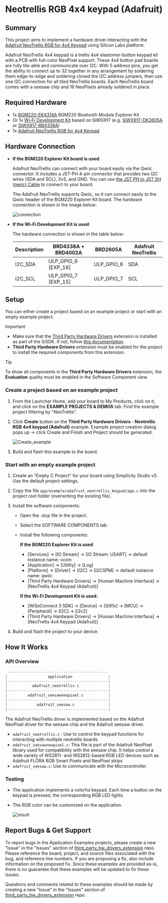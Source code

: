 # Neotrellis RGB 4x4 keypad (Adafruit) #

## Summary ##

This project aims to implement a hardware driver interacting with the [Adafruit NeoTrellis RGB for 4x4 Keypad](https://www.adafruit.com/product/3954) using Silicon Labs platform.

Adafruit NeoTrellis 4x4 keypad is a trellis 4x4 elastomer-button keypad kit with a PCB with full-color NeoPixel support. These 4x4 button pad boards are fully tile-able and communicate over I2C. With 5 address pins, you get the ability to connect up to 32 together in any arrangement by soldering them edge-to-edge and soldering closed the I2C address jumpers, then use one I2C connection for all tiled NeoTrellis boards. Each NeoTrellis board comes with a seesaw chip and 16 NeoPixels already soldered in place.

## Required Hardware ##

- 1x [BGM220-EK4314A](https://www.silabs.com/development-tools/wireless/bluetooth/bgm220-explorer-kit) BGM220 Bluetooth Module Explorer Kit
- Or 1x [Wi-Fi Development Kit](https://www.silabs.com/development-tools/wireless/wi-fi) based on SiWG917 (e.g. [SIWX917-DK2605A](https://www.silabs.com/development-tools/wireless/wi-fi/siwx917-dk2605a-wifi-6-bluetooth-le-soc-dev-kit) or [SIWX917-RB4338A](https://www.silabs.com/development-tools/wireless/wi-fi/siwx917-rb4338a-wifi-6-bluetooth-le-soc-radio-board))
- 1x [Adafruit NeoTrellis RGB for 4x4 Keypad](https://www.adafruit.com/product/3954)

## Hardware Connection ##

- **If the BGM220 Explorer Kit board is used**:

  Adafruit NeoTrellis can connect with your board easily via the Qwiic connector. It includes a JST-PH 4-pin connector that provides two I2C wires (SDA and SCL), 3v3, and GND. You can use [the JST PH to JST SH (qwiic) Cable](https://www.adafruit.com/product/4424) to connect to your board.

  The Adafruit NeoTrellis supports Qwiic, so it can connect easily to the Qwiic header of the BGM220 Explorer Kit board. The hardware connection is shown in the image below:

  ![connection](image/connection.png)

- **If the Wi-Fi Development Kit is used**:

  The hardware connection is shown in the table below:

  | Description  | BRD4338A + BRD4002A | BRD2605A    | Adafruit NeoTrellis |
  | -------------| ------------- | ------------------ | ------------------- |
  | I2C_SDA      | ULP_GPIO_6 [EXP_16] | ULP_GPIO_6   | SDA            |
  | I2C_SCL      | ULP_GPIO_7 [EXP_15] | ULP_GPIO_7   | SCL            |

## Setup ##

You can either create a project based on an example project or start with an empty example project.

> [!IMPORTANT]
> - Make sure that the [Third Party Hardware Drivers](https://github.com/SiliconLabsSoftware/third_party_hw_drivers_extension) extension is installed as part of the SiSDK. If not, follow [this documentation](https://github.com/SiliconLabsSoftware/third_party_hw_drivers_extension/blob/master/README.md#how-to-add-to-simplicity-studio-ide).
> - **Third Party Hardware Drivers** extension must be enabled for the project to install the required components from this extension.

> [!TIP]
> To show all components in the **Third Party Hardware Drivers** extension, the **Evaluation** quality must be enabled in the Software Component view.

### Create a project based on an example project ###

1. From the Launcher Home, add your board to My Products, click on it, and click on the **EXAMPLE PROJECTS & DEMOS** tab. Find the example project filtering by "NeoTrellis".

2. Click **Create** button on the **Third Party Hardware Drivers - Neotrellis RGB 4x4 keypad (Adafruit)** example. Example project creation dialog pops up -> click Create and Finish and Project should be generated.

    ![Create_example](image/create_example.png)

3. Build and flash this example to the board.

### Start with an empty example project ###

1. Create an "Empty C Project" for your board using Simplicity Studio v5. Use the default project settings.

2. Copy the file `app/example/adafruit_neotrellis_keypad/app.c` into the project root folder (overwriting the existing file).

3. Install the software components:

   - Open the .slcp file in the project.
   - Select the SOFTWARE COMPONENTS tab.
   - Install the following components:

      **If the BGM220 Explorer Kit is used**

        - [Services] → [IO Stream] → [IO Stream: USART] → default instance name: vcom
        - [Application] → [Utility] → [Log]
        - [Platform] → [Driver] → [I2C] → [I2CSPM] → default instance name: qwiic
        - [Third Party Hardware Drivers] → [Human Machine Interface] → [NeoTrellis 4x4 Keypad (Adafruit)]

      **If the Wi-Fi Development Kit is used:**

        - [WiSeConnect 3 SDK] → [Device] → [Si91x] → [MCU] → [Peripheral] → [I2C] → [i2c2]
        - [Third Party Hardware Drivers] → [Human Machine Interface] → [NeoTrellis 4x4 Keypad (Adafruit)]

4. Build and flash the project to your device.

## How It Works ##

### API Overview ###

```c
 ---------------------------------------------
|                  application                |
|---------------------------------------------|
|           adafruit_neotrellis.c             |
|---------------------------------------------|
|         adafruit_seesawneopixel.c           |
|---------------------------------------------|
|             adafruit_seesaw.c               |
|---------------------------------------------|
```

The Adafruit NeoTrellis driver is implemented based on the Adafruit NeoPixel driver for the seesaw chip and the Adafruit seesaw driver.

- `adafruit_neotrellis.c` : Use to control the keypad functions for interacting with multiple neotrellis boards
- `adafruit_seesawneopixel.c`: This file is part of the Adafruit NeoPixel library used for compatibility with the seesaw chip. It helps control a wide variety of WS2811- and WS2812-based RGB LED devices such as Adafruit FLORA RGB Smart Pixels and NeoPixel strips
- `adafruit_seesaw.c`: Use to communicate with the Microcontroller.

### Testing ###

- The application implements a colorful keypad. Each time a button on the keypad is pressed, the corresponding RGB LED lights.

- The RGB color can be customized on the application.

   ![result](image/result_test.gif)

## Report Bugs & Get Support ##

To report bugs in the Application Examples projects, please create a new "Issue" in the "Issues" section of [third_party_hw_drivers_extension](https://github.com/SiliconLabsSoftware/third_party_hw_drivers_extension) repo. Please reference the board, project, and source files associated with the bug, and reference line numbers. If you are proposing a fix, also include information on the proposed fix. Since these examples are provided as-is, there is no guarantee that these examples will be updated to fix these issues.

Questions and comments related to these examples should be made by creating a new "Issue" in the "Issues" section of [third_party_hw_drivers_extension](https://github.com/SiliconLabsSoftware/third_party_hw_drivers_extension) repo.
